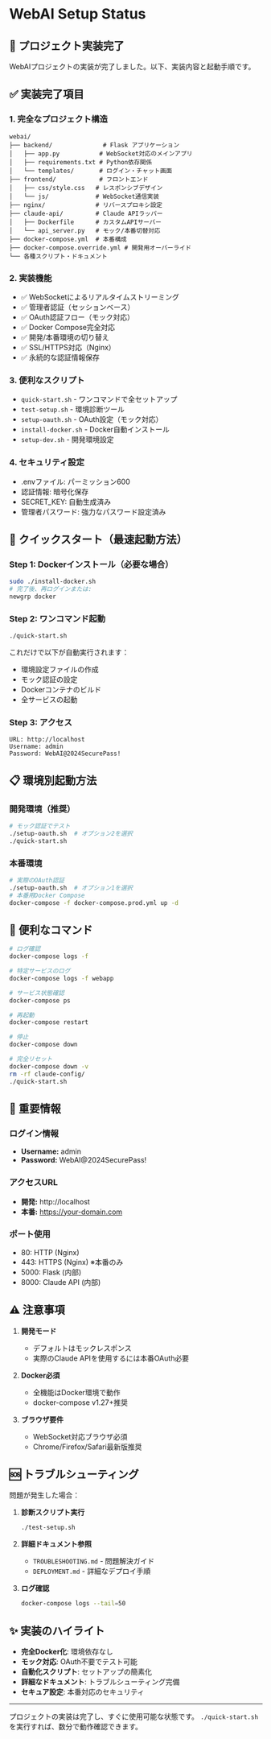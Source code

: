 # WebAI Setup Status

## 🎉 プロジェクト実装完了

WebAIプロジェクトの実装が完了しました。以下、実装内容と起動手順です。

## ✅ 実装完了項目

### 1. **完全なプロジェクト構造**
```
webai/
├── backend/              # Flask アプリケーション
│   ├── app.py           # WebSocket対応のメインアプリ
│   ├── requirements.txt # Python依存関係
│   └── templates/       # ログイン・チャット画面
├── frontend/            # フロントエンド
│   ├── css/style.css   # レスポンシブデザイン
│   └── js/             # WebSocket通信実装
├── nginx/              # リバースプロキシ設定
├── claude-api/         # Claude APIラッパー
│   ├── Dockerfile      # カスタムAPIサーバー
│   └── api_server.py   # モック/本番切替対応
├── docker-compose.yml  # 本番構成
├── docker-compose.override.yml # 開発用オーバーライド
└── 各種スクリプト・ドキュメント
```

### 2. **実装機能**
- ✅ WebSocketによるリアルタイムストリーミング
- ✅ 管理者認証（セッションベース）
- ✅ OAuth認証フロー（モック対応）
- ✅ Docker Compose完全対応
- ✅ 開発/本番環境の切り替え
- ✅ SSL/HTTPS対応（Nginx）
- ✅ 永続的な認証情報保存

### 3. **便利なスクリプト**
- `quick-start.sh` - ワンコマンドで全セットアップ
- `test-setup.sh` - 環境診断ツール
- `setup-oauth.sh` - OAuth設定（モック対応）
- `install-docker.sh` - Docker自動インストール
- `setup-dev.sh` - 開発環境設定

### 4. **セキュリティ設定**
- .envファイル: パーミッション600
- 認証情報: 暗号化保存
- SECRET_KEY: 自動生成済み
- 管理者パスワード: 強力なパスワード設定済み

## 🚀 クイックスタート（最速起動方法）

### Step 1: Dockerインストール（必要な場合）
```bash
sudo ./install-docker.sh
# 完了後、再ログインまたは:
newgrp docker
```

### Step 2: ワンコマンド起動
```bash
./quick-start.sh
```

これだけで以下が自動実行されます：
- 環境設定ファイルの作成
- モック認証の設定
- Dockerコンテナのビルド
- 全サービスの起動

### Step 3: アクセス
```
URL: http://localhost
Username: admin
Password: WebAI@2024SecurePass!
```

## 📋 環境別起動方法

### 開発環境（推奨）
```bash
# モック認証でテスト
./setup-oauth.sh  # オプション2を選択
./quick-start.sh
```

### 本番環境
```bash
# 実際のOAuth認証
./setup-oauth.sh  # オプション1を選択
# 本番用Docker Compose
docker-compose -f docker-compose.prod.yml up -d
```

## 🔧 便利なコマンド

```bash
# ログ確認
docker-compose logs -f

# 特定サービスのログ
docker-compose logs -f webapp

# サービス状態確認
docker-compose ps

# 再起動
docker-compose restart

# 停止
docker-compose down

# 完全リセット
docker-compose down -v
rm -rf claude-config/
./quick-start.sh
```

## 📝 重要情報

### ログイン情報
- **Username:** admin
- **Password:** WebAI@2024SecurePass!

### アクセスURL
- **開発:** http://localhost
- **本番:** https://your-domain.com

### ポート使用
- 80: HTTP (Nginx)
- 443: HTTPS (Nginx) ※本番のみ
- 5000: Flask (内部)
- 8000: Claude API (内部)

## ⚠️ 注意事項

1. **開発モード**
   - デフォルトはモックレスポンス
   - 実際のClaude APIを使用するには本番OAuth必要

2. **Docker必須**
   - 全機能はDocker環境で動作
   - docker-compose v1.27+推奨

3. **ブラウザ要件**
   - WebSocket対応ブラウザ必須
   - Chrome/Firefox/Safari最新版推奨

## 🆘 トラブルシューティング

問題が発生した場合：

1. **診断スクリプト実行**
   ```bash
   ./test-setup.sh
   ```

2. **詳細ドキュメント参照**
   - `TROUBLESHOOTING.md` - 問題解決ガイド
   - `DEPLOYMENT.md` - 詳細なデプロイ手順

3. **ログ確認**
   ```bash
   docker-compose logs --tail=50
   ```

## ✨ 実装のハイライト

- **完全Docker化**: 環境依存なし
- **モック対応**: OAuth不要でテスト可能
- **自動化スクリプト**: セットアップの簡素化
- **詳細なドキュメント**: トラブルシューティング完備
- **セキュア設定**: 本番対応のセキュリティ

---

プロジェクトの実装は完了し、すぐに使用可能な状態です。
`./quick-start.sh`を実行すれば、数分で動作確認できます。